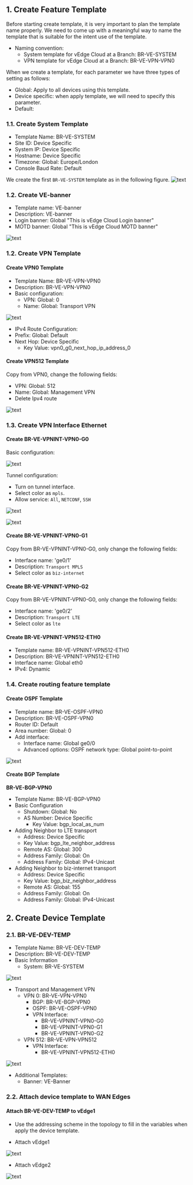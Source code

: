 ## 1. Create Feature Template
Before starting create template, it is very important to plan the template name properly. We need to come up with
 a meaningful way to name the template that is suitable for the intent use of the template.
- Naming convention: 
  - System template for vEdge Cloud at a Branch: BR-VE-SYSTEM
  - VPN template for vEdge Cloud at a Branch: BR-VE-VPN-VPN0

When we create a template, for each parameter we have three types of setting as follows:
- Global: Apply to all devices using this template.
- Device specific: when apply template, we will need to specify this parameter.
- Default:

### 1.1. Create System Template

- Template Name: BR-VE-SYSTEM
- Site ID: Device Specific
- System IP:  Device Specific
- Hostname: Device Specific
- Timezone: Global: Europe/London
- Console Baud Rate: Default

We create the first `BR-VE-SYSTEM` template as in the following figure.
![text](images/BR-VE-SYSTEM.PNG)

### 1.2. Create VE-banner
- Template name: VE-banner
- Description: VE-banner
- Login banner: Global "This is vEdge Cloud Login banner"
- MOTD banner: Global "This is vEdge Cloud MOTD banner"

![text](images/VE-banner.PNG)

### 1.2. Create VPN Template
#### Create VPN0 Template

- Template Name: BR-VE-VPN-VPN0
- Description: BR-VE-VPN-VPN0
- Basic configuration: 
  - VPN: Global: 0
  - Name: Global: Transport VPN

![text](images/BR-VE-VPN-VPN0-basic.PNG)

- IPv4 Route Configuration:
- Prefix: Global: Default
- Next Hop: Device Specific
  - Key Value: vpn0_g0_next_hop_ip_address_0

#### Create VPN512 Template
Copy from VPN0, change the following fields:
- VPN: Global: 512
- Name: Global: Management VPN
- Delete Ipv4 route

![text](images/BR-VE-VPN-VPN0-IPv4.PNG)

### 1.3. Create VPN Interface Ethernet 
#### Create BR-VE-VPNINT-VPN0-G0
Basic configuration:

![text](images/BR-VE-VPNINT-VPN0-G0-basic.PNG)

Tunnel configuration:
- Turn on tunnel interface.
- Select color as `mpls`.
- Allow service: `All`, `NETCONF`, `SSH`

![text](images/BR-VE-VPNINT-VPN0-G0-Tunnel1.PNG)

![text](images/BR-VE-VPNINT-VPN0-G0-Tunnel-allow-service.PNG)

#### Create BR-VE-VPNINT-VPN0-G1
Copy from BR-VE-VPNINT-VPN0-G0, only change the following fields:
- Interface name: 'ge0/1'
- Description: `Transport MPLS`
- Select color as `biz-internet`

#### Create BR-VE-VPNINT-VPN0-G2
Copy from BR-VE-VPNINT-VPN0-G0, only change the following fields:
- Interface name: 'ge0/2'
- Description: `Transport LTE`
- Select color as `lte`

#### Create BR-VE-VPNINT-VPN512-ETH0
- Template name: BR-VE-VPNINT-VPN512-ETH0
- Description: BR-VE-VPNINT-VPN512-ETH0
- Interface name: Global eth0
- IPv4: Dynamic

### 1.4. Create routing feature template

#### Create OSPF Template
- Template name: BR-VE-OSPF-VPN0
- Description: BR-VE-OSPF-VPN0
- Router ID: Default
- Area number: Global: 0
- Add interface: 
  - Interface name: Global ge0/0
  - Advanced options: OSPF network type: Global point-to-point

![text](images/BR-VE-OSPF-VPN0-add-interface.PNG)

#### Create BGP Template
**BR-VE-BGP-VPN0**
- Template Name: BR-VE-BGP-VPN0
- Basic Configuration
  - Shutdown: Global: No
  - AS Number: Device Specific
    - Key Value: bgp_local_as_num
- Adding Neighbor to LTE transport
  - Address: Device Specific
  - Key Value: bgp_lte_neighbor_address
  - Remote AS: Global: 300
  - Address Family: Global: On
  - Address Family: Global: IPv4-Unicast
- Adding Neighbor to biz-internet transport
  - Address: Device Specific
  - Key Value: bgp_biz_neighbor_address
  - Remote AS: Global: 155
  - Address Family: Global: On
  - Address Family: Global: IPv4-Unicast

## 2. Create Device Template
### 2.1. BR-VE-DEV-TEMP

- Template Name: BR-VE-DEV-TEMP
- Description: BR-VE-DEV-TEMP
- Basic Information
  - System: BR-VE-SYSTEM

![text](images/BR-VE-DEV-TEMP-basic.PNG)

- Transport and Management VPN
  - VPN 0: BR-VE-VPN-VPN0
    - BGP: BR-VE-BGP-VPN0
    - OSPF: BR-VE-OSPF-VPN0
    - VPN Interface:
      - BR-VE-VPNINT-VPN0-G0
      - BR-VE-VPNINT-VPN0-G1
      - BR-VE-VPNINT-VPN0-G2
  - VPN 512: BR-VE-VPN-VPN512
    - VPN Interface:
      - BR-VE-VPNINT-VPN512-ETH0

![text](images/BR-VE-DEV-TEMP-transport-mgmt-vpn.PNG)

- Additional Templates:
  - Banner: VE-Banner

### 2.2. Attach device template to WAN Edges

#### Attach BR-VE-DEV-TEMP to vEdge1
- Use the addressing scheme in the topology to fill in the variables when apply the device template.

- Attach vEdge1

![text](images/Attach-vEdge1.PNG)

- Attach vEdge2

![text](images/Attach-vEdge2.PNG)
